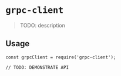 # `grpc-client`

> TODO: description

## Usage

```
const grpcClient = require('grpc-client');

// TODO: DEMONSTRATE API
```
